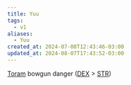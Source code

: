 ```yaml
---
title: Yuu
tags:
  - v1
aliases:
  - Yuu
created_at: 2024-07-08T12:43:46-03:00
updated_at: 2024-08-07T17:43:52-03:00
---
```


[Toram](26/Toram.md)
bowgun danger ([DEX](../../../../ideias/2024/07/09/Toram_DEX.md) > [STR](../../../../sementes/2024/07/09/2024-07-09-Toram_STR.md))